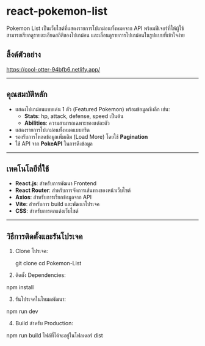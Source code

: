 # react-pokemon-list

Pokemon List เป็นเว็บไซต์ที่แสดงรายการโปเกม่อนทั้งหมดจาก API พร้อมฟีเจอร์ที่ให้ผู้ใช้สามารถเรียกดูรายละเอียดสถิติของโปเกม่อน และเลื่อนดูรายการโปเกม่อนในรูปแบบที่เข้าใจง่าย

## ลิ้งค์ตัวอย่าง
https://cool-otter-94bfb6.netlify.app/

---

## คุณสมบัติหลัก
- แสดงโปเกม่อนแบบเด่น 1 ตัว (Featured Pokemon) พร้อมข้อมูลเชิงลึก เช่น:
  - **Stats**: hp, attack, defense, speed เป็นต้น
  - **Abilities**: ความสามารถเฉพาะของแต่ละตัว
- แสดงรายการโปเกม่อนทั้งหมดแบบกริด
- รองรับการโหลดข้อมูลเพิ่มเติม (Load More) โดยใช้ **Pagination**
- ใช้ API จาก **PokeAPI** ในการดึงข้อมูล

---

## เทคโนโลยีที่ใช้
- **React.js**: สำหรับการพัฒนา Frontend
- **React Router**: สำหรับการจัดการเส้นทางของหน้าเว็บไซต์
- **Axios**: สำหรับการเรียกข้อมูลจาก API
- **Vite**: สำหรับการ build และพัฒนาโปรเจค
- **CSS**: สำหรับการตกแต่งเว็บไซต์

---

## วิธีการติดตั้งและรันโปรเจค

1. Clone โปรเจค:
   
   git clone <repository-url>
   cd Pokemon-List
   
2. ติดตั้ง Dependencies:

npm install

3. รันโปรเจคในโหมดพัฒนา:

npm run dev

4. Build สำหรับ Production:

npm run build
ไฟล์ที่ได้จะอยู่ในโฟลเดอร์ dist
